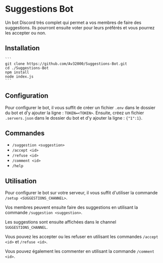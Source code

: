 # Suggestions Bot

Un bot Discord très complet qui permet a vos membres de faire des suggestions. Ils pourront ensuite voter pour leurs préférés et vous pourrez les accepter ou non.

## Installation

    ```
    git clone https://github.com/Av32000/Suggestions-Bot.git
    cd ./Suggestions-Bot
    npm install
    node index.js
    ```

## Configuration

Pour configurer le bot, il vous suffit de créer un fichier `.env` dans le dossier du bot et d'y ajouter la ligne : 
``TOKEN=<TOKEN>``. Ensuite, créez un fichier `.servers.json` dans le dossier du bot et d'y ajouter la ligne : ``{"1":1}``.

## Commandes

- ``/suggestion <suggestion>``
- ``/accept <id>``
- ``/refuse <id>``
- ``/comment <id>``
- ``/help``

## Utilisation

Pour configurer le bot sur votre serveur, il vous suffit d'utiliser la commande ``/setup <SUGGESTIONS_CHANNEL>``.

Vos membres peuvent ensuite faire des suggestions en utilisant la commande ``/suggestion <suggestion>``.

Les suggestions sont ensuite affichées dans le channel ``SUGGESTIONS_CHANNEL``.

Vous pouvez les accepter ou les refuser en utilisant les commandes ``/accept <id>`` et ``/refuse <id>``.

Vous pouvez également les commenter en utilisant la commande ``/comment <id>``.